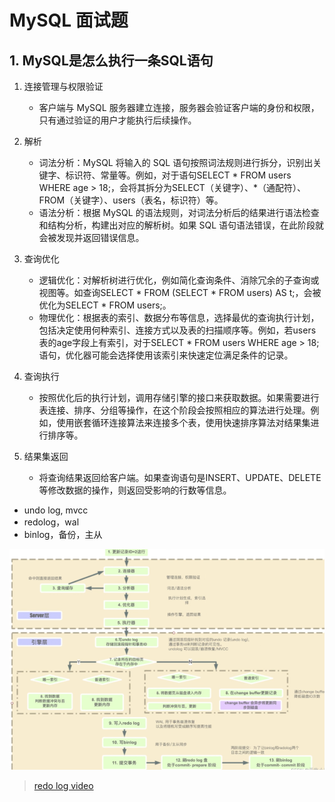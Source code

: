 # MySQL 面试题

## 1. MySQL是怎么执行一条SQL语句

1. 连接管理与权限验证

    - 客户端与 MySQL 服务器建立连接，服务器会验证客户端的身份和权限，只有通过验证的用户才能执行后续操作。

2. 解析

    - 词法分析：MySQL 将输入的 SQL 语句按照词法规则进行拆分，识别出关键字、标识符、常量等。例如，对于语句SELECT * FROM users WHERE age > 18;，会将其拆分为SELECT（关键字）、*（通配符）、FROM（关键字）、users（表名，标识符）等。
    - 语法分析：根据 MySQL 的语法规则，对词法分析后的结果进行语法检查和结构分析，构建出对应的解析树。如果 SQL 语句语法错误，在此阶段就会被发现并返回错误信息。

3. 查询优化
    - 逻辑优化：对解析树进行优化，例如简化查询条件、消除冗余的子查询或视图等。如查询SELECT * FROM (SELECT * FROM users) AS t;，会被优化为SELECT * FROM users;。
    - 物理优化：根据表的索引、数据分布等信息，选择最优的查询执行计划，包括决定使用何种索引、连接方式以及表的扫描顺序等。例如，若users表的age字段上有索引，对于SELECT * FROM users WHERE age > 18;语句，优化器可能会选择使用该索引来快速定位满足条件的记录。

4. 查询执行
    - 按照优化后的执行计划，调用存储引擎的接口来获取数据。如果需要进行表连接、排序、分组等操作，在这个阶段会按照相应的算法进行处理。例如，使用嵌套循环连接算法来连接多个表，使用快速排序算法对结果集进行排序等。

5. 结果集返回

    - 将查询结果返回给客户端。如果查询语句是INSERT、UPDATE、DELETE等修改数据的操作，则返回受影响的行数等信息。


- undo log, mvcc
- redolog，wal
- binlog，备份，主从

![mysql-execute-sql](./assets/mysql-sql-execute-process.png)



> [redo log video](https://www.bilibili.com/video/BV1Zz42197cF/?spm_id_from=333.1387.upload.video_card.click&vd_source=5a41e8ae8c0a4c2c6809a5ccf977c1a9)
